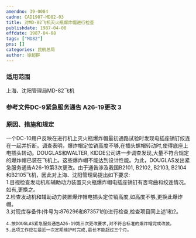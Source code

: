 ```yaml
---
amendno: 39-0084  
cadno: CAD1987-MD82-03  
title: 对MD-82飞机灭火瓶爆炸帽进行检查  
publishdate: 1987-04-08  
effdate: 1987-04-08  
tags: ["MD82"]  
pns: []  
categories: 民航总局  
author: 徐超群  
---
```

  
### 适用范围  
上海、沈阳管理局MD-82飞机  
  
<!--more-->  
### 参考文件DC-9紧急服务通告 A26-19更改 3  
  
### 原因、措施和规定  
一个DC-10用户反映在进行机上灭火瓶爆炸帽最初通路试验时发现电插座销钉绞连在一起并折断。调查表明，爆炸帽定位销高度不够,在插头螺帽转动时,使得底座上电插头转动。DOUGLAS和WALTER, KIDDE公司进一步调查发现,大量不符合规定的爆炸帽已装在飞机上。这些爆炸帽不能达到设计性能。为此，DOUGLAS发出紧急服务通告A26-19第3次更改。由于通告涉及我国B2101, B2102, B2103, B2104和B2105飞机，因此对上海、沈阳管理局提出如下要求:  
    1.目视检查发动机和辅助动力装置灭火瓶爆炸帽电插座销钉有否弯曲和绞连情况。如有,更换之。  
    2.检查发动机和辅助动力装置爆炸帽电插头定位销高度,如高度不够,更换此爆炸帽。  
    3.对现库存备件(件号为:876296和873571的)进行检查,检查项目同上述1和2。  
  
    
    4.按DOUGLAS紧急服务通告A26-19第三次更改要求,对不符合标准的爆炸帽完成改装。  
    5.此项工作应在最近一次定期维护时完成,最长不能超过三个月。  
  
